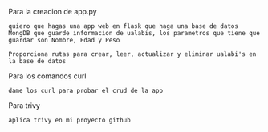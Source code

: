 Para la creacion de app.py

  ```quiero que hagas una app web en flask que haga una base de datos MongDB que guarde informacion de ualabis, los parametros que tiene que guardar son Nombre, Edad y Peso```

  ```Proporciona rutas para crear, leer, actualizar y eliminar ualabi's en la base de datos```




Para los comandos curl

  ```dame los curl para probar el crud de la app```

Para trivy

  ```aplica trivy en mi proyecto github```
